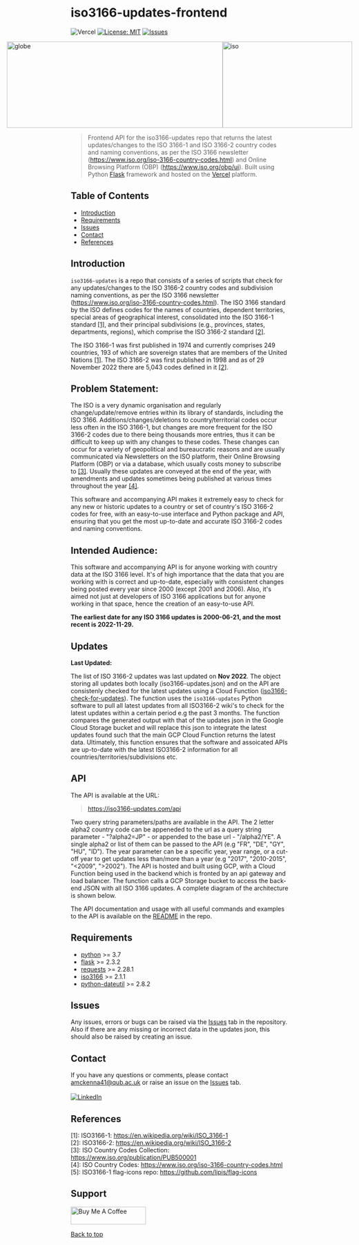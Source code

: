 # iso3166-updates-frontend

![Vercel](https://vercelbadge.vercel.app/api/amckenna41/iso3166-updates-frontend)
[![License: MIT](https://img.shields.io/github/license/amckenna41/iso3166-updates-frontend)](https://opensource.org/licenses/MIT)
[![Issues](https://img.shields.io/github/issues/amckenna41/iso3166-updates)](https://github.com/amckenna41/iso3166-updates/issues)

<div alt="images" style="justify-content: center; display:flex; margin-left=50px;">
  <img src="https://upload.wikimedia.org/wikipedia/commons/3/3d/Flag-map_of_the_world_%282017%29.png" alt="globe" height="200" width="500"/>
  <img src="https://upload.wikimedia.org/wikipedia/commons/e/e3/ISO_Logo_%28Red_square%29.svg" alt="iso" height="200" width="300"/>
</div>

> Frontend API for the iso3166-updates repo that returns the latest updates/changes to the ISO 3166-1 and ISO 3166-2 country codes and naming conventions, as per the ISO 3166 newsletter (https://www.iso.org/iso-3166-country-codes.html) and Online Browsing Platform (OBP) (https://www.iso.org/obp/ui). Built using Python [Flask][flask] framework and hosted on the [Vercel][vercel] platform.

Table of Contents
-----------------
  * [Introduction](#introduction)
  * [Requirements](#requirements)
  * [Issues](#Issues)
  * [Contact](#contact)
  * [References](#references)

Introduction
------------
`iso3166-updates` is a repo that consists of a series of scripts that check for any updates/changes to the ISO 3166-2 country codes and subdivision naming conventions, as per the ISO 3166 newsletter (https://www.iso.org/iso-3166-country-codes.html). The ISO 3166 standard by the ISO defines codes for the names of countries, dependent territories, special areas of geographical interest, consolidated into the ISO 3166-1 standard [[1]](#references), and their principal subdivisions (e.g., provinces, states, departments, regions), which comprise the ISO 3166-2 standard [[2]](#references). 

The ISO 3166-1 was first published in 1974 and currently comprises 249 countries, 193 of which are sovereign states that are members of the United Nations [[1]](#references). The ISO 3166-2 was first published in 1998 and as of 29 November 2022 there are 5,043 codes defined in it [[2]](#references).

## Problem Statement:

The ISO is a very dynamic organisation and regularly change/update/remove entries within its library of standards, including the ISO 3166. Additions/changes/deletions to country/territorial codes occur less often in the ISO 3166-1, but changes are more frequent for the ISO 3166-2 codes due to there being thousands more entries, thus it can be difficult to keep up with any changes to these codes. These changes can occur for a variety of geopolitical and bureaucratic reasons and are usually communicated via Newsletters on the ISO platform, their Online Browsing Platform (OBP) or via a database, which usually costs money to subscribe to [[3]](#references). Usually these updates are conveyed at the end of the year, with amendments and updates sometimes being published at various times throughout the year [[4]](#references). 

This software and accompanying API makes it extremely easy to check for any new or historic updates to a country or set of country's ISO 3166-2 codes for free, with an easy-to-use interface and Python package and API, ensuring that you get the most up-to-date and accurate ISO 3166-2 codes and naming conventions.

## Intended Audience:

This software and accompanying API is for anyone working with country data at the ISO 3166 level. It's of high importance that the data that you are working with is correct and up-to-date, especially with consistent changes being posted every year since 2000 (except 2001 and 2006). Also, it's aimed not just at developers of ISO 3166 applications but for anyone working in that space, hence the creation of an easy-to-use API. 

<strong> The earliest date for any ISO 3166 updates is 2000-06-21, and the most recent is 2022-11-29. </strong>

Updates
-------
**Last Updated:**

The list of ISO 3166-2 updates was last updated on <strong>Nov 2022</strong>. 
The object storing all updates both locally (iso3166-updates.json) and on the API are consistenly checked for the latest updates using a Cloud Function ([iso3166-check-for-updates](https://github.com/amckenna41/iso3166-updates/tree/main/iso3166-check-for-updates)). The function uses the `iso3166-updates` Python software to pull all latest updates from all ISO3166-2 wiki's to check for the latest updates within a certain period e.g the past 3 months. The function compares the generated output with that of the updates json in the Google Cloud Storage bucket and will replace this json to integrate the latest updates found such that the main GCP Cloud Function returns the latest data. 
Ultimately, this function ensures that the software and assoicated APIs are up-to-date with the latest ISO3166-2 information for all countries/territories/subdivisions etc.

API
---
The API is available at the URL:

> https://iso3166-updates.com/api

Two query string parameters/paths are available in the API. The 2 letter alpha2 country code can be appeneded to the url as a query string parameter - "?alpha2=JP" - or appended to the base url - "/alpha2/YE". A single alpha2 or list of them can be passed to the API (e.g "FR", "DE", "GY", "HU", "ID"). The year parameter can be a specific year, year range, or a cut-off year to get updates less than/more than a year (e.g "2017", "2010-2015", "<2009", ">2002"). The API is hosted and built using GCP, with a Cloud Function being used in the backend which is fronted by an api gateway and load balancer. The function calls a GCP Storage bucket to access the back-end JSON with all ISO 3166 updates. A complete diagram of the architecture is shown below.

The API documentation and usage with all useful commands and examples to the API is available on the [README](https://github.com/amckenna41/iso3166-updates-frontend/blob/main/API.md) in the repo.

Requirements
------------
* [python][python] >= 3.7
* [flask][flask] >= 2.3.2
* [requests][requests] >= 2.28.1
* [iso3166][iso3166] >= 2.1.1
* [python-dateutil][python-dateutil] >= 2.8.2

Issues
------
Any issues, errors or bugs can be raised via the [Issues](Issues) tab in the repository. Also if there are any missing or incorrect data in the updates json, this should also be raised by creating an issue. 

Contact
-------
If you have any questions or comments, please contact amckenna41@qub.ac.uk or raise an issue on the [Issues][Issues] tab. <br><br>
[![LinkedIn](https://img.shields.io/badge/LinkedIn-0077B5?style=for-the-badge&logo=linkedin&logoColor=white)](https://www.linkedin.com/in/adam-mckenna-7a5b22151/)

References
----------
\[1\]: ISO3166-1: https://en.wikipedia.org/wiki/ISO_3166-1 <br>
\[2\]: ISO3166-2: https://en.wikipedia.org/wiki/ISO_3166-2 <br>
\[3\]: ISO Country Codes Collection: https://www.iso.org/publication/PUB500001 <br>
\[4\]: ISO Country Codes: https://www.iso.org/iso-3166-country-codes.html <br>
\[5\]: ISO3166-1 flag-icons repo: https://github.com/lipis/flag-icons <br>

Support
-------
<a href="https://www.buymeacoffee.com/amckenna41" target="_blank"><img src="https://cdn.buymeacoffee.com/buttons/default-orange.png" alt="Buy Me A Coffee" height="41" width="174"></a>

[Back to top](#TOP)

[vercel]: https://iso3166-updates-frontend.vercel.app/
[python]: https://www.python.org/downloads/release/python-360/
[flask]: https://flask.palletsprojects.com/en/2.3.x/
[requests]: https://requests.readthedocs.io/
[iso3166]: https://github.com/deactivated/python-iso3166
[python-dateutil]: https://pypi.org/project/python-dateutil/
[Issues]: https://github.com/amckenna41/iso3166-updates-frontend/issues